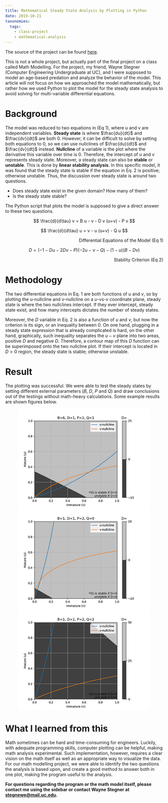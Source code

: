 ```yaml
---
title: Mathematical Steady State Analysis by Plotting in Python
date: 2019-10-21
taxonomies:
  tags:
    - class-project
    - mathematical-analysis
---
```


The source of the project can be found [here](https://github.com/liu2g/nullclineplot).

This is not a whole project, but actually part of the final project on a class
called Math Modelling. For the project, my friend, Wayne Stegner (Computer
Engineering Undergraduate at UC), and I were supposed to model an age-based
predation and analyze the behavior of the model. This article will not focus on
how we approached the model mathematically, but rather how we used Python to
plot the model for the steady state analysis to avoid solving for multi-variable
differential equations.

# Background
The model was reduced to two equations in (Eq 1), where u and v are independent
variables. **Steady state** is where $\frac{du}{dt}$ and $\frac{dv}{dt}$ are
both 0. However, it can be difficult to solve by setting both equations to 0, so
we can use nullclines of $\frac{du}{dt}$ and $\frac{dv}{dt}$ instead.
**Nullcline** of a variable is the plot where the derivative this variable over
time is 0. Therefore, the intercept of $u$ and $v$ represents steady state.
Moreover, a steady state can also be **stable** or **unstable**. This is done by
**linear stability analysis**. In this specific model, it was found that the
steady state is stable if the equation in Eq. 2 is positive; otherwise unstable.
Thus, the discussion over steady state is around two questions.

- Does steady state exist in the given domain? How many of them?
- Is the steady state stable?

The Python script that plots the model is supposed to give a direct answer to
these two questions.

$$
\frac{d}{d\tau} v = B u - v - D v (u+v) - P v
$$

$$
\frac{d}{d\tau} u = v - u (u+v) - Q u
$$

<div style="text-align: right"> Differential Equations of the Model (Eq 1) </div>

$$
D = (- 1 - Du - 2Dv - P)(-2u - v - Q) - (1 - u)(B - D v)
$$

<div style="text-align: right"> Stability Criterion (Eq 2) </div>

# Methodology
The two differential equations in Eq. 1 are both functions of $u$ and $v$, so by
plotting the u-nullcline and v-nullcline on a $u$-vs-$v$ coordinate plane,
steady state is where the two nullclines intercept. If they ever intercept,
steady state exist, and how many intercepts dictates the number of steady
states.

Moreover, the $D$ variable in Eq. 2 is also a function of $u$ and $v$, but now
the criterion is its sign, or an inequality between 0. On one hand, plugging in
a steady state expression that is already complicated is hard, on the other
hand, graphically, such inequality separates the $u-v$ plane into two areas,
positive $D$ and negative $D$. Therefore, a contour map of this $D$ function can
be superimposed onto the two nullcline plot. If their intercept is located in
$D>0$ region, the steady state is stable; otherwise unstable.

# Result

The plotting was successful. We were able to test the steady states by setting
different external parameters ($B$, $D$, $P$ and $Q$) and draw conclusions out
of the testings without math-heavy calculations. Some example results are shown
figures below.

<figure>
  <img src="plt1.webp"/>
  <img src="plt2.webp"/>
  <img src="plt3.webp"/>
</figure>

# What I learned from this
Math sometimes can be hard and time-consuming for engineers. Luckily, with
adequate programming skills, computer plotting can be helpful, making math
analysis experimental. Such implementation, however, requires a clear vision on
the math itself as well as an appropriate way to visualize the data. For our
math modelling project, we were able to identify the two questions the analysis
is based upon, and create a good method to answer both in one plot, making the
program useful to the analysis.

**For questions regarding the program or the math model itself, please contact me using the sidebar or contact Wayne Stegner at stegnewe@mail.uc.edu.**